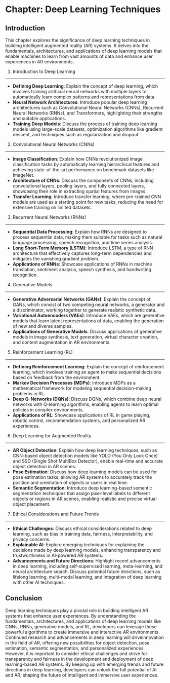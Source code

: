 Chapter: Deep Learning Techniques
=================================

Introduction
------------

This chapter explores the significance of deep learning techniques in building intelligent augmented reality (AR) systems. It delves into the fundamentals, architectures, and applications of deep learning models that enable machines to learn from vast amounts of data and enhance user experiences in AR environments.

1. Introduction to Deep Learning
--------------------------------

* **Defining Deep Learning**: Explain the concept of deep learning, which involves training artificial neural networks with multiple layers to automatically learn complex patterns and representations from data.
* **Neural Network Architectures**: Introduce popular deep learning architectures such as Convolutional Neural Networks (CNNs), Recurrent Neural Networks (RNNs), and Transformers, highlighting their strengths and suitable applications.
* **Training Deep Models**: Discuss the process of training deep learning models using large-scale datasets, optimization algorithms like gradient descent, and techniques such as regularization and dropout.

2. Convolutional Neural Networks (CNNs)
---------------------------------------

* **Image Classification**: Explain how CNNs revolutionized image classification tasks by automatically learning hierarchical features and achieving state-of-the-art performance on benchmark datasets like ImageNet.
* **Architecture of CNNs**: Discuss the components of CNNs, including convolutional layers, pooling layers, and fully connected layers, showcasing their role in extracting spatial features from images.
* **Transfer Learning**: Introduce transfer learning, where pre-trained CNN models are used as a starting point for new tasks, reducing the need for extensive training on limited datasets.

3. Recurrent Neural Networks (RNNs)
-----------------------------------

* **Sequential Data Processing**: Explain how RNNs are designed to process sequential data, making them suitable for tasks such as natural language processing, speech recognition, and time series analysis.
* **Long Short-Term Memory (LSTM)**: Introduce LSTM, a type of RNN architecture that effectively captures long-term dependencies and mitigates the vanishing gradient problem.
* **Applications of RNNs**: Showcase applications of RNNs in machine translation, sentiment analysis, speech synthesis, and handwriting recognition.

4. Generative Models
--------------------

* **Generative Adversarial Networks (GANs)**: Explain the concept of GANs, which consist of two competing neural networks, a generator and a discriminator, working together to generate realistic synthetic data.
* **Variational Autoencoders (VAEs)**: Introduce VAEs, which are generative models that learn latent representations of data, enabling the generation of new and diverse samples.
* **Applications of Generative Models**: Discuss applications of generative models in image synthesis, text generation, virtual character creation, and content augmentation in AR environments.

5. Reinforcement Learning (RL)
------------------------------

* **Defining Reinforcement Learning**: Explain the concept of reinforcement learning, which involves training an agent to make sequential decisions based on feedback from the environment.
* **Markov Decision Processes (MDPs)**: Introduce MDPs as a mathematical framework for modeling sequential decision-making problems in RL.
* **Deep Q-Networks (DQNs)**: Discuss DQNs, which combine deep neural networks with Q-learning algorithms, enabling agents to learn optimal policies in complex environments.
* **Applications of RL**: Showcase applications of RL in game playing, robotic control, recommendation systems, and personalized AR experiences.

6. Deep Learning for Augmented Reality
--------------------------------------

* **AR Object Detection**: Explain how deep learning techniques, such as CNN-based object detection models like YOLO (You Only Look Once) and SSD (Single Shot MultiBox Detector), enable real-time and accurate object detection in AR scenes.
* **Pose Estimation**: Discuss how deep learning models can be used for pose estimation tasks, allowing AR systems to accurately track the position and orientation of objects or users in real time.
* **Semantic Segmentation**: Introduce deep learning-based semantic segmentation techniques that assign pixel-level labels to different objects or regions in AR scenes, enabling realistic and precise virtual object placement.

7. Ethical Considerations and Future Trends
-------------------------------------------

* **Ethical Challenges**: Discuss ethical considerations related to deep learning, such as bias in training data, fairness, interpretability, and privacy concerns.
* **Explainable AI**: Explore emerging techniques for explaining the decisions made by deep learning models, enhancing transparency and trustworthiness in AI-powered AR systems.
* **Advancements and Future Directions**: Highlight recent advancements in deep learning, including self-supervised learning, meta-learning, and neural architecture search. Discuss potential future directions, such as lifelong learning, multi-modal learning, and integration of deep learning with other AI techniques.

Conclusion
----------

Deep learning techniques play a pivotal role in building intelligent AR systems that enhance user experiences. By understanding the fundamentals, architectures, and applications of deep learning models like CNNs, RNNs, generative models, and RL, developers can leverage these powerful algorithms to create immersive and interactive AR environments. Continued research and advancements in deep learning will driveinnovation in the field of AR, offering new possibilities for object detection, pose estimation, semantic segmentation, and personalized experiences. However, it is important to consider ethical challenges and strive for transparency and fairness in the development and deployment of deep learning-based AR systems. By keeping up with emerging trends and future directions in deep learning, developers can unlock the full potential of AI and AR, shaping the future of intelligent and immersive user experiences.
